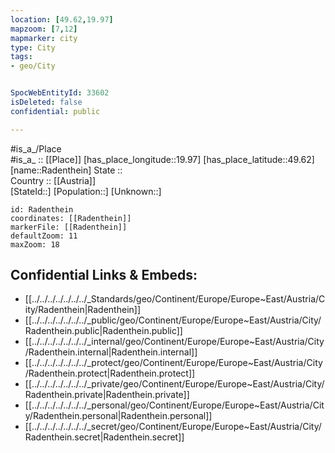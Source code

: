 ```yaml
---
location: [49.62,19.97] 
mapzoom: [7,12] 
mapmarker: city 
type: City
tags:
- geo/City


SpocWebEntityId: 33602
isDeleted: false
confidential: public

---
```

#is_a_/Place  
#is_a_ :: [[Place]] 
[has_place_longitude::19.97] 
[has_place_latitude::49.62] 
[name::Radenthein] 
State ::  
Country :: [[Austria]]  
[StateId::] 
[Population::] 
[Unknown::] 


```leaflet
id: Radenthein
coordinates: [[Radenthein]] 
markerFile: [[Radenthein]] 
defaultZoom: 11 
maxZoom: 18
```


## Confidential Links & Embeds: 
- [[../../../../../../../_Standards/geo/Continent/Europe/Europe~East/Austria/City/Radenthein|Radenthein]] 
- [[../../../../../../../_public/geo/Continent/Europe/Europe~East/Austria/City/Radenthein.public|Radenthein.public]] 
- [[../../../../../../../_internal/geo/Continent/Europe/Europe~East/Austria/City/Radenthein.internal|Radenthein.internal]] 
- [[../../../../../../../_protect/geo/Continent/Europe/Europe~East/Austria/City/Radenthein.protect|Radenthein.protect]] 
- [[../../../../../../../_private/geo/Continent/Europe/Europe~East/Austria/City/Radenthein.private|Radenthein.private]] 
- [[../../../../../../../_personal/geo/Continent/Europe/Europe~East/Austria/City/Radenthein.personal|Radenthein.personal]] 
- [[../../../../../../../_secret/geo/Continent/Europe/Europe~East/Austria/City/Radenthein.secret|Radenthein.secret]] 

